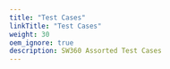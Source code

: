 ```yaml
---
title: "Test Cases"
linkTitle: "Test Cases"
weight: 30
oem_ignore: true
description: SW360 Assorted Test Cases
---
```

